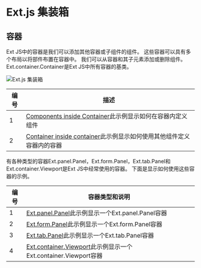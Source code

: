 # Ext.js 集装箱



## 容器

Ext JS中的容器是我们可以添加其他容器或子组件的组件。
这些容器可以具有多个布局以将部件布置在容器中。
我们可以从容器和其子元素添加或删除组件。
Ext.container.Container是Ext JS中所有容器的基类。

![Ext.js 集装箱](https://atts.w3cschool.cn/attachments/image/20170104/1483516601241193.jpg)

| 编号 | 描述                                                         |
| ---- | ------------------------------------------------------------ |
| 1    | [Components inside Container](https://www.w3cschool.cn/extjs/insidecontainerzlw71zte.html)此示例显示如何在容器内定义组件 |
| 2    | [Container inside container](https://www.w3cschool.cn/extjs/insidecontainer.html)此示例显示如何使用其他组件定义容器内的容器 |

有各种类型的容器Ext.panel.Panel，Ext.form.Panel，Ext.tab.Panel和Ext.container.Viewport是Ext JS中经常使用的容器。 下面是显示如何使用这些容器的示例。

| 编号 | 容器类型和说明                                               |
| ---- | ------------------------------------------------------------ |
| 1    | [Ext.panel.Panel](https://www.w3cschool.cn/extjs/panel.html)此示例显示一个Ext.panel.Panel容器 |
| 2    | [Ext.form.Panel](https://www.w3cschool.cn/extjs/extpanel.html)此示例显示一个Ext.form.Panel容器 |
| 3    | [Ext.tab.Panel](https://www.w3cschool.cn/extjs/container.html)此示例显示一个Ext.tab.Panel容器 |
| 4    | [Ext.container.Viewport](https://www.w3cschool.cn/extjs/containerviewport.html)此示例显示一个Ext.container.Viewport容器 |